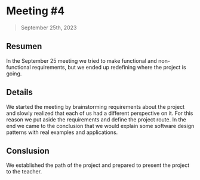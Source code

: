 <!--Título de la reunión,
puede ser el número de la reunión-->

# Meeting #4

<!--Fecha en la que ocurrió la reunión-->

> September 25th, 2023

## Resumen

In the September 25 meeting we tried to make functional and non-functional requirements, but we ended up redefining where the project is going.

## Details

We started the meeting by brainstorming requirements about the project and slowly realized that each of us had a different perspective on it. For this reason we put aside the requirements and define the project route. In the end we came to the conclusion that we would explain some software design patterns with real examples and applications.

## Conslusion

We established the path of the project and prepared to present the project to the teacher.
